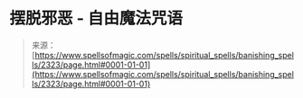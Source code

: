 <!--yml

类别：未分类

日期：2024年06月12日 18:35:52

-->

# 摆脱邪恶 - 自由魔法咒语

> 来源：[https://www.spellsofmagic.com/spells/spiritual_spells/banishing_spells/2323/page.html#0001-01-01](https://www.spellsofmagic.com/spells/spiritual_spells/banishing_spells/2323/page.html#0001-01-01)
